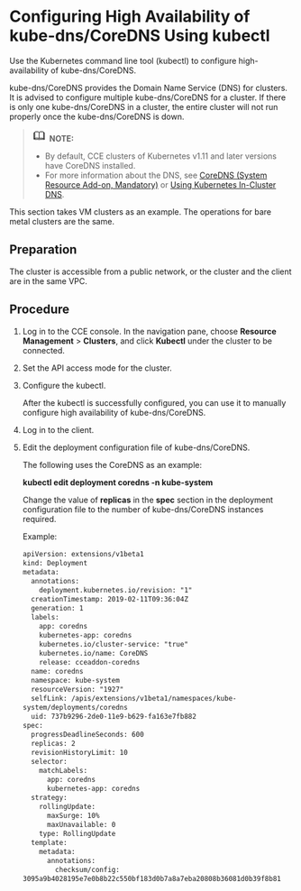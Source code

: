 # Configuring High Availability of kube-dns/CoreDNS Using kubectl<a name="cce_01_0162"></a>

Use the Kubernetes command line tool \(kubectl\) to configure  high-availability  of kube-dns/CoreDNS.

kube-dns/CoreDNS provides the Domain Name Service \(DNS\) for clusters. It is advised to configure multiple kube-dns/CoreDNS for a cluster. If there is only one kube-dns/CoreDNS in a cluster, the entire cluster will not run properly once the kube-dns/CoreDNS is down.

>![](public_sys-resources/icon-note.gif) **NOTE:** 
>-   By default, CCE clusters of Kubernetes v1.11 and later versions have CoreDNS installed.
>-   For more information about the DNS, see  [CoreDNS \(System Resource Add-on, Mandatory\)](coredns-(system-resource-add-on-mandatory).md)  or  [Using Kubernetes In-Cluster DNS](using-kubernetes-in-cluster-dns.md).

This section takes VM clusters as an example. The operations for bare metal clusters are the same.

## Preparation<a name="s749b044f6e864a919f0c0616cfad1dab"></a>

The cluster is accessible from a public network, or the cluster and the client are in the same VPC.

## Procedure<a name="s6797453bdad1452db7d603668deda069"></a>

1.  Log in to the CCE console. In the navigation pane, choose  **Resource Management**  \>  **Clusters**, and click  **Kubectl**  under the cluster to be connected.
2.  Set the API access mode for the cluster.
3.  Configure the kubectl.

    After the kubectl is successfully configured, you can use it to manually configure high availability of kube-dns/CoreDNS.

4.  Log in to the client.
5.  Edit the deployment configuration file of kube-dns/CoreDNS.

    The following uses the CoreDNS as an example:

    **kubectl edit deployment coredns -n kube-system**

    Change the value of  **replicas**  in the  **spec**  section in the deployment configuration file to the number of kube-dns/CoreDNS instances required.

    Example:

    ```
    apiVersion: extensions/v1beta1
    kind: Deployment
    metadata:
      annotations:
        deployment.kubernetes.io/revision: "1"
      creationTimestamp: 2019-02-11T09:36:04Z
      generation: 1
      labels:
        app: coredns
        kubernetes-app: coredns
        kubernetes.io/cluster-service: "true"
        kubernetes.io/name: CoreDNS
        release: cceaddon-coredns
      name: coredns
      namespace: kube-system
      resourceVersion: "1927"
      selfLink: /apis/extensions/v1beta1/namespaces/kube-system/deployments/coredns
      uid: 737b9296-2de0-11e9-b629-fa163e7fb882
    spec:
      progressDeadlineSeconds: 600
      replicas: 2
      revisionHistoryLimit: 10
      selector:
        matchLabels:
          app: coredns
          kubernetes-app: coredns
      strategy:
        rollingUpdate:
          maxSurge: 10%
          maxUnavailable: 0
        type: RollingUpdate
      template:
        metadata:
          annotations:
            checksum/config: 3095a9b4028195e7e0b8b22c550bf183d0b7a8a7eba20808b36081d0b39f8b81
    ```


